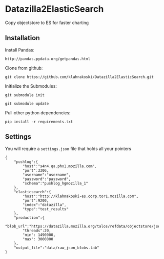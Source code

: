 Datazilla2ElasticSearch
=======================

Copy objectstore to ES for faster charting




Installation
------------

Install Pandas:

    http://pandas.pydata.org/getpandas.html

Clone from github:

    git clone https://github.com/klahnakoski/Datazilla2ElasticSearch.git

Initialize the Submodules:

    git submodule init
    
    git submodule update

Pull other python dependencies:

    pip install -r requirements.txt


Settings
--------

You will require a ```settings.json``` file that holds all your pointers

	{
		"pushlog":{
			"host":"s4n4.qa.phx1.mozilla.com",
			"port":3306,
			"username":"username",
			"password":"password",
			"schema":"pushlog_hgmozilla_1"
		},
		"elasticsearch":{
			"host":"http://klahnakoski-es.corp.tor1.mozilla.com",
			"port":9200,
			"index":"datazilla",
			"type":"test_results"
		},
		"production":{
			"blob_url":"https://datazilla.mozilla.org/talos/refdata/objectstore/json_blob",
			"threads":20,
			"min": 1490000,
			"max": 3000000
		},
		"output_file":"data/raw_json_blobs.tab"
	}




